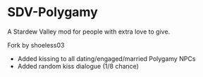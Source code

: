 # SDV-Polygamy
A Stardew Valley mod for people with extra love to give.

Fork by shoeless03
  - Added kissing to all dating/engaged/married Polygamy NPCs
  - Added random kiss dialogue (1/8 chance)
